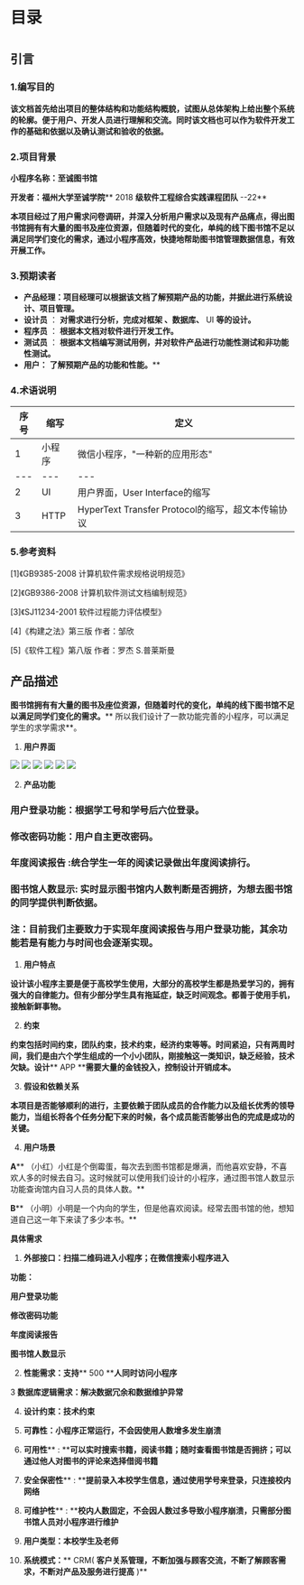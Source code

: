 # 目录

#


## 引言

###



### 1.编写目的

**该文档首先给出项目的整体结构和功能结构概貌，试图从总体架构上给出整个系统的轮廓。便于用户、开发人员进行理解和交流。同时该文档也可以作为软件开发工作的基础和依据以及确认测试和验收的依据。**

###



### 2.项目背景

**小程序名称：至诚图书馆**

**开发者：福州大学至诚学院**** 2018 ****级软件工程综合实践课程团队**** --22**

**本项目经过了用户需求问卷调研，并深入分析用户需求以及现有产品痛点，得出图书馆拥有有大量的图书及座位资源，但随着时代的变化，单纯的线下图书馆不足以满足同学们变化的需求，通过小程序高效，快捷地帮助图书馆管理数据信息，有效开展工作。**

###



### 3.预期读者

- **产品经理：项目经理可以根据该文档了解预期产品的功能，并据此进行系统设计、项目管理。**
- **设计员** ： **对需求进行分析，完成对框架 、数据库、** UI **等的设计。**
- **程序员** ： **根据本文档对软件进行开发工作。**
- **测试员** ： **根据本文档编写测试用例，并对软件产品进行功能性测试和非功能性测试。**
- **用户：** **了解预期产品的功能和性能。****

### 4.术语说明

| **序号** | **缩写** | **定义** |
| --- | --- | --- |
| 1 | 小程序 | 微信小程序，&quot;一种新的应用形态&quot; |
| --- | --- | --- |
| 2 | UI | 用户界面，User Interface的缩写 |
| 3 | HTTP | HyperText Transfer Protocol的缩写，超文本传输协议 |

###


### 5.参考资料

[1]《GB9385-2008 计算机软件需求规格说明规范》

[2]《GB9386-2008 计算机软件测试文档编制规范》

[3]《SJ11234-2001 软件过程能力评估模型》

[4]《构建之法》第三版 作者：邹欣

[5]《软件工程》第八版 作者：罗杰 S.普莱斯曼

##


## 产品描述

**图书馆拥有有大量的图书及座位资源，但随着时代的变化，单纯的线下图书馆不足以满足同学们变化的需求。**** 所以我们设计了一款功能完善的小程序，可以满足学生的求学需求**。

1. **用户界面**

![](RackMultipart20210420-4-1v561de_html_8db19c9bcaf84fc7.png) ![](RackMultipart20210420-4-1v561de_html_f8b97f29bf6b39a4.png) ![](RackMultipart20210420-4-1v561de_html_bed8748a43a23e4c.png) ![](RackMultipart20210420-4-1v561de_html_f74ab9cd38275990.png) ![](RackMultipart20210420-4-1v561de_html_1a1ff1e0d4be0b0.png) ![](RackMultipart20210420-4-1v561de_html_c0b02eed92e21e3a.png)

2. **产品功能**

### 用户登录功能：根据学工号和学号后六位登录。

###


### 修改密码功能：用户自主更改密码。

### **年度阅读报告** :统合学生一年的阅读记录做出年度阅读排行。

### 图书馆人数显示: **实时显示图书馆内人数判断是否拥挤，为想去图书馆的同学提供判断依据。**

###


### 注：目前我们主要致力于实现年度阅读报告与用户登录功能，其余功能若是有能力与时间也会逐渐实现。

1. **用户特点**

**设计该小程序主要是便于高校学生使用，大部分的高校学生都是热爱学习的，拥有强大的自律能力。但有少部分学生具有拖延症，缺乏时间观念。都善于使用手机，接触新鲜事物。**

2. **约束**

**约束包括时间约束，团队约束，技术约束，经济约束等等。时间紧迫，只有两周时间，我们是由六个学生组成的一个小小团队，刚接触这一类知识，缺乏经验，技术欠缺。设计**** APP ****需要大量的金钱投入，控制设计开销成本。**

3. **假设和依赖关系**

**本项目是否能够顺利的进行，主要依赖于团队成员的合作能力以及组长优秀的领导能力，当组长将各个任务分配下来的时候，各个成员能否能够出色的完成是成功的关键。**

4. **用户场景**

**A**** （小红）小红是个倒霉蛋，每次去到图书馆都是爆满，而他喜欢安静，不喜欢人多的时候去自习。这时候就可以使用我们设计的小程序，通过图书馆人数显示功能查询馆内自习人员的具体人数。**

**B**** （小明）小明是一个内向的学生，但是他喜欢阅读。经常去图书馆的他，想知道自己这一年下来读了多少本书。**

**具体需求**

1. **外部接口：扫描二维码进入小程序；在微信搜索小程序进入**

**功能：**

**用户登录功能**

**修改密码功能**

**年度阅读报告**

**图书馆人数显示**

2. **性能需求：支持**** 500 ****人同时访问小程序**

3 **数据库逻辑需求：解决数据冗余和数据维护异常**

4. **设计约束：技术约束**

5. **可靠性：小程序正常运行，不会因使用人数增多发生崩溃**

6. **可用性**** : ****可以实时搜索书籍，阅读书籍；随时查看图书馆是否拥挤；可以通过他人对图书的评论来选择借阅书籍**

7. **安全保密性**** : ****提前录入本校学生信息，通过使用学号来登录，只连接校内网络**

8. **可维护性**** : ****校内人数固定，不会因人数过多导致小程序崩溃，只需部分图书馆人员对小程序进行维护**

9. **用户类型：本校学生及老师**

10. **系统模式：**** CRM( ****客户关系管理，不断加强与顾客交流，不断了解顾客需求，不断对产品及服务进行提高**** )**
